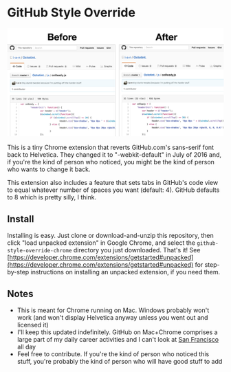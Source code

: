 # GitHub Style Override

![screenshot](docs/screenshot.png)

This is a tiny Chrome extension that reverts GitHub.com's sans-serif font back to Helvetica. They changed it to "-webkit-default" in July of 2016 and, if you're the kind of person who noticed, you might be the kind of person who wants to change it back.

This extension also includes a feature that sets tabs in GitHub's code view to equal whatever number of spaces you want (default: 4). GitHub defaults to 8 which is pretty silly, I think.

## Install

Installing is easy. Just clone or download-and-unzip this repository, then click "load unpacked extension" in Google Chrome, and select the `github-style-override-chrome` directory you just downloaded. That's it! See [https://developer.chrome.com/extensions/getstarted#unpacked](https://developer.chrome.com/extensions/getstarted#unpacked) for step-by-step instructions on installing an unpacked extension, if you need them.

## Notes

- This is meant for Chrome running on Mac. Windows probably won't work (and won't display Helvetica anyway unless you went out and licensed it)
- I'll keep this updated indefinitely. GitHub on Mac+Chrome comprises a large part of my daily career activities and I can't look at [San Francisco](https://developer.apple.com/fonts/) all day
- Feel free to contribute. If you're the kind of person who noticed this stuff, you're probably the kind of person who will have good stuff to add
